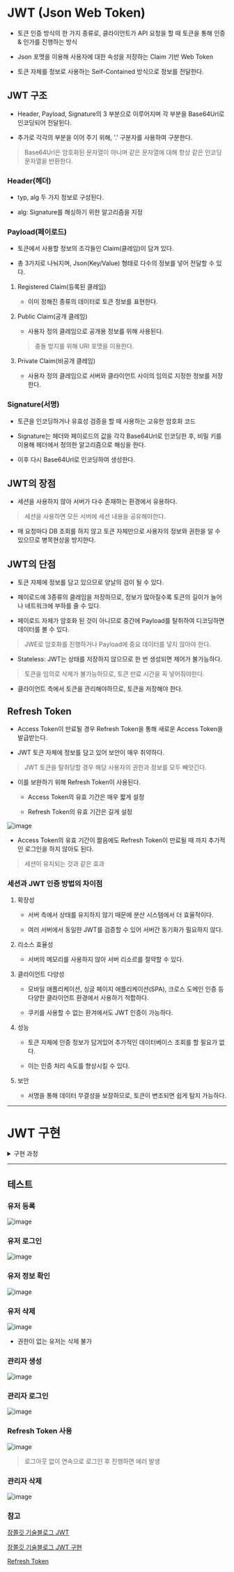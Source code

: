 # JWT (Json Web Token)

- 토큰 인증 방식의 한 가지 종류로, 클라이언트가 API 요청을 할 때 토큰을 통해 인증 & 인가를 진행하는 방식 

- Json 포맷을 이용해 사용자에 대한 속성을 저장하는 Claim 기반 Web Token

- 토큰 자체를 정보로 사용하는 Self-Contained 방식으로 정보를 전달한다.

## JWT 구조

- Header, Payload, Signature의 3 부분으로 이루어지며 각 부분을 Base64Url로 인코딩되어 전달된다.

- 추가로 각각의 부분을 이어 주기 위해, '.' 구분자를 사용하여 구분한다.

> Base64Url은 암호화된 문자열이 아니며 같은 문자열에 대해 항상 같은 인코딩 문자열을 반환한다.

### Header(헤더)

- typ, alg 두 가지 정보로 구성된다.

- alg: Signature를 해싱하기 위한 알고리즘을 지정

### Payload(페이로드)

- 토큰에서 사용할 정보의 조각들인 Claim(클레임)이 담겨 있다.

- 총 3가지로 나눠지며, Json(Key/Value) 형태로 다수의 정보를 넣어 전달할 수 있다.

1. Registered Claim(등록된 클레임)

    - 이미 정해진 종류의 데이터로 토큰 정보를 표현한다.

2. Public Claim(공개 클레임)

    - 사용자 정의 클레임으로 공개용 정보를 위해 사용된다.
  
    > 충돌 방지를 위해 URI 포맷을 이용한다.

3. Private Claim(비공개 클레임)

    - 사용자 정의 클레임으로 서버와 클라이언트 사이의 임의로 지정한 정보를 저장한다.

### Signature(서명)

- 토큰을 인코딩하거나 유효성 검증을 할 때 사용하는 고유한 암호화 코드

- Signature는 헤더와 페이로드의 값을 각각 Base64Url로 인코딩한 후, 비밀 키를 이용해 헤더에서 정의한 알고리즘으로 해싱을 한다.

- 이후 다시 Base64Url로 인코딩하여 생성한다.

## JWT의 장점

- 세션을 사용하지 않아 서버가 다수 존재하는 환경에서 유용하다.

> 세션을 사용하면 모든 서버에 세션 내용을 공유해야한다.

- 매 요청마다 DB 조회를 하지 않고 토큰 자체만으로 사용자의 정보와 권한을 알 수 있으므로 병목현상을 방지한다.

## JWT의 단점

- 토큰 자체에 정보를 담고 있으므로 양날의 검이 될 수 있다.

- 페이로드에 3종류의 클레임을 저장하므로, 정보가 많아질수록 토큰의 길이가 늘어나 네트워크에 부하를 줄 수 있다.

- 페이로드 자체가 암호화 된 것이 아니므로 중간에 Payload를 탈취하여 디코딩하면 데이터를 볼 수 있다.

> JWE로 암호화를 진행하거나 Payload에 중요 데이터를 넣지 않아야 한다.

- Stateless: JWT는 상태를 저장하지 않으므로 한 번 생성되면 제어가 불가능하다.

> 토큰을 임의로 삭제가 불가능하므로, 토큰 만료 시간을 꼭 넣어줘야한다.

- 클라이언트 측에서 토큰을 관리해야하므로, 토큰을 저장해야 한다.

## Refresh Token

- Access Token이 만료될 경우 Refresh Token을 통해 새로운 Access Token을 발급받는다.

- JWT 토큰 자체에 정보를 담고 있어 보안이 매우 취약하다.

> JWT 토큰을 탈취당할 경우 해당 사용자의 권한과 정보를 모두 빼앗긴다.

- 이를 보완하기 위해 Refresh Token이 사용된다.

    - Access Token의 유효 기간은 매우 짧게 설정
 
    - Refresh Token의 유효 기간은 길게 설정

![image](https://github.com/user-attachments/assets/e2e6e7fa-d115-4db1-9e96-1b759b534993)

- Access Token의 유효 기간이 짦음에도 Refresh Token이 만료될 때 까지 추가적인 로그인을 하지 않아도 된다.

> 세션이 유지되는 것과 같은 효과

### 세션과 JWT 인증 방법의 차이점

1. 확장성

    - 서버 측에서 상태를 유지하지 않기 때문에 분산 시스템에서 더 효율적이다.
  
    - 여러 서버에서 동일한 JWT를 검증할 수 있어 서버간 동기화가 필요하지 않다.
    
2. 리소스 효율성

    - 서버의 메모리를 사용하지 않아 서버 리소르를 절약할 수 있다.
    
3. 클라이언트 다양성

    - 모바일 애플리케이션, 싱글 페이지 애플리케이션(SPA), 크로스 도메인 인증 등 다양한 클라이언트 환경에서 사용하기 적합하다.
  
    - 쿠키를 사용할 수 없는 환겨에서도 JWT 인증이 가능하다.
    
4. 성능

    - 토큰 자체에 인증 정보가 담겨있어 추가적인 데이터베이스 조회를 할 필요가 없다.
  
    - 이는 인증 처리 속도를 향상시킬 수 있다.
    
5. 보안

    - 서명을 통해 데이터 무결성을 보장하므로, 토큰이 변조되면 쉽게 탐지 가능하다.
  
-----

# JWT 구현

<details>
  
<summary>구현 과정</summary>

> Spring Security 6.1부터 기존에 사용하던 and(), non-Lambda DSL Method가 Deprecated되고, Lambda DSL을 필수로 사용하도록 변경되었다.

### 기술 스택

- Spring Boot 3.3.1
- Spring Security 6.3.1
- JPA
- JWT(Access Token, Refresh Token)
- Spring Security 6.1 이후 lambda 문법을 이용한 코드 적용

## build.gradle

```
plugins {
	id 'java'
	id 'org.springframework.boot' version '3.3.5'
	id 'io.spring.dependency-management' version '1.1.6'
}

group = 'com.study'
version = '0.0.1-SNAPSHOT'

java {
	toolchain {
		languageVersion = JavaLanguageVersion.of(21)
	}
}

configurations {
	compileOnly {
		extendsFrom annotationProcessor
	}
}

repositories {
	mavenCentral()
}

dependencies {
	implementation 'org.springframework.boot:spring-boot-starter-data-jpa'
	implementation 'org.springframework.boot:spring-boot-starter-web'
	testImplementation 'org.springframework.boot:spring-boot-starter-test'
	compileOnly 'org.projectlombok:lombok'
	developmentOnly 'org.springframework.boot:spring-boot-devtools'
	runtimeOnly 'com.mysql:mysql-connector-j'
	annotationProcessor 'org.projectlombok:lombok'
	testRuntimeOnly 'org.junit.platform:junit-platform-launcher'

	// log4jdbc
	implementation 'org.bgee.log4jdbc-log4j2:log4jdbc-log4j2-jdbc4.1:1.16'

	//validation
	implementation 'org.springframework.boot:spring-boot-starter-validation'

	//spring security
	implementation 'org.springframework.boot:spring-boot-starter-security'
	testImplementation 'org.springframework.security:spring-security-test'

	//Jwt
	implementation 'io.jsonwebtoken:jjwt-api:0.11.5'
	implementation 'io.jsonwebtoken:jjwt-impl:0.11.5'
	implementation 'io.jsonwebtoken:jjwt-jackson:0.11.5'

	// gson
	implementation group: 'com.google.code.gson', name: 'gson', version: '2.8.9'

	// UUID
	implementation "com.fasterxml.uuid:java-uuid-generator:4.0.1"
}

tasks.named('test') {
	useJUnitPlatform()
}
```

## SpringBootApplication.java

**NiHoApplication**
```JAVA
package com.study.NIHo;

import org.springframework.boot.SpringApplication;
import org.springframework.boot.autoconfigure.SpringBootApplication;
import org.springframework.boot.autoconfigure.security.servlet.SecurityAutoConfiguration;
import org.springframework.data.jpa.repository.config.EnableJpaAuditing;

@EnableJpaAuditing
@SpringBootApplication(exclude = SecurityAutoConfiguration.class)
public class NiHoApplication {

	public static void main(String[] args) {
		SpringApplication.run(NiHoApplication.class, args);
	}

}
```

- 기본 로그인 페이지와 같이 로그인이 필요하지 않은 특정 상황에 대한 기본 보안 구성을 제거하기 위함이다.

## Spring Security Configuration

**SecurityConfig**

```JAVA
package com.study.NIHo.config.login;

import com.study.NIHo.config.login.security.filter.JwtAuthFilter;
import com.study.NIHo.config.login.security.handler.CustomAccessDeniedHandler;
import com.study.NIHo.config.login.security.handler.CustomAuthenticationEntryPointHandler;
import com.study.NIHo.api.user.enums.UserRole;
import lombok.RequiredArgsConstructor;
import org.springframework.context.annotation.Bean;
import org.springframework.context.annotation.Configuration;
import org.springframework.http.HttpMethod;
import org.springframework.security.config.annotation.web.builders.HttpSecurity;
import org.springframework.security.config.annotation.web.configuration.EnableWebSecurity;
import org.springframework.security.config.annotation.web.configurers.AbstractHttpConfigurer;
import org.springframework.security.config.http.SessionCreationPolicy;
import org.springframework.security.crypto.bcrypt.BCryptPasswordEncoder;
import org.springframework.security.web.SecurityFilterChain;
import org.springframework.security.web.authentication.UsernamePasswordAuthenticationFilter;
import org.springframework.security.web.servlet.util.matcher.MvcRequestMatcher;
import org.springframework.web.servlet.handler.HandlerMappingIntrospector;

@Configuration
@EnableWebSecurity
@RequiredArgsConstructor
public class SecurityConfig {

    private final JwtAuthFilter jwtAuthFilter;

    private final CustomAuthenticationEntryPointHandler customAuthenticationEntryPointHandler;

    private final CustomAccessDeniedHandler customAccessDeniedHandler;

    @Bean
    public BCryptPasswordEncoder bCryptPasswordEncoder() {
        return new BCryptPasswordEncoder();
    }

    @Bean
    MvcRequestMatcher.Builder mvc(HandlerMappingIntrospector introspector) {
        return new MvcRequestMatcher.Builder(introspector);
    }

    @Bean
    public SecurityFilterChain config(HttpSecurity http, HandlerMappingIntrospector introspector) throws Exception {
        MvcRequestMatcher.Builder mvc = new MvcRequestMatcher.Builder(introspector);

        // white list (Spring Security 체크 제외 목록)
        MvcRequestMatcher[] permitAllWhiteList = {
                mvc.pattern("/login"),
                mvc.pattern("/register"),
                mvc.pattern("/token-refresh"),
                mvc.pattern("/favicon.ico"),
                mvc.pattern("/error")
        };

        // http request 인증 설정
        http.authorizeHttpRequests(authorize -> authorize
                .requestMatchers(permitAllWhiteList).permitAll()
                // 사용자 삭제는 관리자 권한만 가능
                .requestMatchers(HttpMethod.DELETE, "/user").hasRole(UserRole.ROLE_ADMIN.getRole())
                // 그 외 요청 체크
                .anyRequest().authenticated()
        );

        // form login disable
        http.formLogin(AbstractHttpConfigurer::disable);

        // logout disable
        http.logout(AbstractHttpConfigurer::disable);

        // csrf disable
        http.csrf(AbstractHttpConfigurer::disable);

        // session management
        http.sessionManagement(session -> session
                .sessionCreationPolicy(SessionCreationPolicy.STATELESS) // 세션 미사용
        );

        // before filter
        http.addFilterBefore(jwtAuthFilter, UsernamePasswordAuthenticationFilter.class);

        // exception handler
        http.exceptionHandling(conf -> conf
                .authenticationEntryPoint(customAuthenticationEntryPointHandler)
                .accessDeniedHandler(customAccessDeniedHandler)
        );

        // build
        return http.build();
    }
}
```

- LambdaDSL 방식을 사용해 Sercurity Configuration을 구성한다.

- JWT 방식을 사용하므로 form login, logout 등은 사용하지 않도록 설정한다.

- JWT를 사용하는 방식은 세션을 사용하지 않으므로 스프링 시큐리티에서 세션 미사용하도록 설정한다.

- 토큰 검증을 위한 Filter을 설정한다.

## JwtProvider.java

application.properties에 jwt.secret를 설정한다.

**JwtProvider**
```JAVA
package com.study.NIHo.config.login.security.provide;

import io.jsonwebtoken.Claims;
import io.jsonwebtoken.ExpiredJwtException;
import io.jsonwebtoken.Jwts;
import io.jsonwebtoken.MalformedJwtException;
import io.jsonwebtoken.UnsupportedJwtException;
import io.jsonwebtoken.security.Keys;
import jakarta.annotation.PostConstruct;
import java.util.Date;
import java.util.HashMap;
import java.util.Map;
import java.util.function.Function;
import javax.crypto.SecretKey;
import lombok.RequiredArgsConstructor;
import lombok.extern.slf4j.Slf4j;
import org.springframework.beans.factory.annotation.Value;
import org.springframework.stereotype.Component;

@Component
@RequiredArgsConstructor
@Slf4j
public class JwtProvider {

    // jwt 만료 시간 1시간
    private static final long JWT_TOKEN_VALID = (long) 1000 * 60 * 30;

    @Value("${jwt.secret}")
    private String secret;

    private SecretKey key;

    @PostConstruct
    public void init() {
        key = Keys.hmacShaKeyFor(secret.getBytes());
    }

    /**
     * token Username 조회
     *
     * @param token JWT
     * @return token Username
     */
    public String getUsernameFromToken(final String token) {
        return getClaimFromToken(token, Claims::getId);
    }

    /**
     * token 사용자 속성 정보 조회
     *
     * @param token          JWT
     * @param claimsResolver Get Function With Target Claim
     * @param <T>            Target Claim
     * @return 사용자 속성 정보
     */
    public <T> T getClaimFromToken(final String token, final Function<Claims, T> claimsResolver) {
        // token 유효성 검증
        if (Boolean.FALSE.equals(validateToken(token)))
            return null;

        final Claims claims = getAllClaimsFromToken(token);

        return claimsResolver.apply(claims);
    }

    /**
     * token 사용자 모든 속성 정보 조회
     *
     * @param token JWT
     * @return All Claims
     */
    private Claims getAllClaimsFromToken(final String token) {
        return Jwts.parserBuilder()
                .setSigningKey(key)
                .build()
                .parseClaimsJws(token)
                .getBody();
    }

    /**
     * 토큰 만료 일자 조회
     *
     * @param token JWT
     * @return 만료 일자
     */
    public Date getExpirationDateFromToken(final String token) {
        return getClaimFromToken(token, Claims::getExpiration);
    }

    /**
     * access token 생성
     *
     * @param id token 생성 id
     * @return access token
     */
    public String generateAccessToken(final String id) {
        return generateAccessToken(id, new HashMap<>());
    }

    /**
     * access token 생성
     *
     * @param id token 생성 id
     * @return access token
     */
    public String generateAccessToken(final long id) {
        return generateAccessToken(String.valueOf(id), new HashMap<>());
    }

    /**
     * access token 생성
     *
     * @param id     token 생성 id
     * @param claims token 생성 claims
     * @return access token
     */
    public String generateAccessToken(final String id, final Map<String, Object> claims) {
        return doGenerateAccessToken(id, claims);
    }

    /**
     * JWT access token 생성
     *
     * @param id     token 생성 id
     * @param claims token 생성 claims
     * @return access token
     */
    private String doGenerateAccessToken(final String id, final Map<String, Object> claims) {
        return Jwts.builder()
                .setClaims(claims)
                .setId(id)
                .setIssuedAt(new Date(System.currentTimeMillis()))
                .setExpiration(new Date(System.currentTimeMillis() + JWT_TOKEN_VALID)) // 30분
                .signWith(key)
                .compact();
    }

    /**
     * refresh token 생성
     *
     * @param id token 생성 id
     * @return refresh token
     */
    public String generateRefreshToken(final String id) {
        return doGenerateRefreshToken(id);
    }

    /**
     * refresh token 생성
     *
     * @param id token 생성 id
     * @return refresh token
     */
    public String generateRefreshToken(final long id) {
        return doGenerateRefreshToken(String.valueOf(id));
    }

    /**
     * refresh token 생성
     *
     * @param id token 생성 id
     * @return refresh token
     */
    private String doGenerateRefreshToken(final String id) {
        return Jwts.builder()
                .setId(id)
                .setExpiration(new Date(System.currentTimeMillis() + (JWT_TOKEN_VALID * 2) * 24)) // 24시간
                .setIssuedAt(new Date(System.currentTimeMillis()))
                .signWith(key)
                .compact();
    }

    /**
     * token 검증
     *
     * @param token JWT
     * @return token 검증 결과
     */
    public Boolean validateToken(final String token) {
        try {
            Jwts.parserBuilder()
                    .setSigningKey(key)
                    .build()
                    .parseClaimsJws(token);
            return true;
        } catch (SecurityException e) {
            log.warn("Invalid JWT signature: {}", e.getMessage());
        } catch (MalformedJwtException e) {
            log.warn("Invalid JWT token: {}", e.getMessage());
        } catch (ExpiredJwtException e) {
            log.warn("JWT token is expired: {}", e.getMessage());
        } catch (UnsupportedJwtException e) {
            log.warn("JWT token is unsupported: {}", e.getMessage());
        } catch (IllegalArgumentException e) {
            log.warn("JWT claims string is empty: {}", e.getMessage());
        }

        return false;
    }
}
```

## JwtAuthFilter.java

```JAVA
package com.study.NIHo.config.login.security.filter;

import com.study.NIHo.api.user.application.UserGetService;
import com.study.NIHo.config.login.security.provide.JwtProvider;
import jakarta.servlet.FilterChain;
import jakarta.servlet.ServletException;
import jakarta.servlet.http.HttpServletRequest;
import jakarta.servlet.http.HttpServletResponse;
import java.io.IOException;
import java.util.Collections;
import lombok.RequiredArgsConstructor;
import org.springframework.security.authentication.UsernamePasswordAuthenticationToken;
import org.springframework.security.core.authority.SimpleGrantedAuthority;
import org.springframework.security.core.context.SecurityContextHolder;
import org.springframework.stereotype.Component;
import org.springframework.web.filter.OncePerRequestFilter;

@Component
@RequiredArgsConstructor
public class JwtAuthFilter extends OncePerRequestFilter {

    private final JwtProvider jwtProvider;

    private final UserGetService userGetService;

    @Override
    protected void doFilterInternal(HttpServletRequest request, HttpServletResponse response, FilterChain filterChain)
            throws ServletException, IOException {
        final String token = request.getHeader("Authorization");

        String username = null;

        // Bearer token 검증 후 user name 조회
        if(token != null && !token.isEmpty()) {
            String jwtToken = token.substring(7);

            username = jwtProvider.getUsernameFromToken(jwtToken);
        }

        // token 검증 완료 후 SecurityContextHolder 내 인증 정보가 없는 경우 저장
        if(username != null && !username.isEmpty() && SecurityContextHolder.getContext().getAuthentication() == null) {
            // Spring Security Context Holder 인증 정보 set
            SecurityContextHolder.getContext().setAuthentication(getUserAuth(username));
        }

        filterChain.doFilter(request,response);
    }

    /**
     * token의 사용자 idx를 이용하여 사용자 정보 조회하고, UsernamePasswordAuthenticationToken 생성
     * @param username 사용자 idx
     * @return 사용자 UsernamePasswordAuthenticationToken
     */
    private UsernamePasswordAuthenticationToken getUserAuth(String username) {
        var userInfo = userGetService.getUserById(Long.parseLong(username));

        return new UsernamePasswordAuthenticationToken(userInfo.id(), userInfo.password(),
                Collections.singleton(new SimpleGrantedAuthority(userInfo.userRole().name())));
    }

}
```

- 요청을 필터링하고 JWT를 사용해 인증 및 권한 부여를 처리한다.

## Handler 구현

**CustomAccessDeniedHandler**

```JAVA
package com.study.NIHo.config.login.security.handler;

import com.google.gson.JsonObject;
import com.study.NIHo.config.exception.common.enums.ApiExceptionEnum;
import jakarta.servlet.ServletException;
import jakarta.servlet.http.HttpServletRequest;
import jakarta.servlet.http.HttpServletResponse;
import java.io.IOException;
import java.io.PrintWriter;
import lombok.extern.slf4j.Slf4j;
import org.springframework.security.access.AccessDeniedException;
import org.springframework.security.web.access.AccessDeniedHandler;
import org.springframework.stereotype.Component;

/**
 * Custom Access Denied Handler Handler
 */
@Slf4j
@Component
public class CustomAccessDeniedHandler implements AccessDeniedHandler {

    @Override
    public void handle(HttpServletRequest request, HttpServletResponse response, AccessDeniedException accessDeniedException)
            throws IOException {
        log.info("[CustomAccessDeniedHandler] :: {}", accessDeniedException.getMessage());
        log.info("[CustomAccessDeniedHandler] :: {}", request.getRequestURL());
        log.info("[CustomAccessDeniedHandler] :: 토근 정보가 만료되었거나 존재하지 않음");

        response.setStatus(ApiExceptionEnum.FORBIDDEN.getStatus().value());
        response.setCharacterEncoding("UTF-8");
        response.setContentType("application/json; charset=UTF-8");

        JsonObject returnJson = new JsonObject();
        returnJson.addProperty("errorCode", ApiExceptionEnum.FORBIDDEN.getCode());
        returnJson.addProperty("errorMsg", ApiExceptionEnum.FORBIDDEN.getMessage());

        PrintWriter out = response.getWriter();
        out.print(returnJson);
    }
}
```

**CustomAuthenticationEntryPointHandler**

```JAVA
package com.study.NIHo.config.login.security.handler;

import com.google.gson.JsonObject;
import com.study.NIHo.config.exception.common.enums.ApiExceptionEnum;
import jakarta.servlet.http.HttpServletRequest;
import jakarta.servlet.http.HttpServletResponse;
import java.io.IOException;
import java.io.PrintWriter;
import lombok.extern.slf4j.Slf4j;
import org.springframework.security.core.AuthenticationException;
import org.springframework.security.web.AuthenticationEntryPoint;
import org.springframework.stereotype.Component;

/**
 * Custom Authentication Entry Point Handler
 */
@Slf4j
@Component
public class CustomAuthenticationEntryPointHandler implements AuthenticationEntryPoint {

    @Override
    public void commence(HttpServletRequest request, HttpServletResponse response, AuthenticationException authException)
            throws IOException {
        log.info("[CustomAuthenticationEntryPointHandler] :: {}", authException.getMessage());
        log.info("[CustomAuthenticationEntryPointHandler] :: {}", request.getRequestURL());
        log.info("[CustomAuthenticationEntryPointHandler] :: 토근 정보가 만료되었거나 존재하지 않음");

        response.setStatus(ApiExceptionEnum.ACCESS_DENIED.getStatus().value());
        response.setCharacterEncoding("UTF-8");
        response.setContentType("application/json; charset=UTF-8");

        JsonObject returnJson = new JsonObject();
        returnJson.addProperty("errorCode", ApiExceptionEnum.ACCESS_DENIED.getCode());
        returnJson.addProperty("errorMsg", ApiExceptionEnum.ACCESS_DENIED.getMessage());

        PrintWriter out = response.getWriter();
        out.print(returnJson);
    }

}
```

- AccessDeniedHandler의 구현체인 CustomAccessDeniedHandler를 구현한다.

## RTR (Refresh Token Rotation)

- Refresh Token을 단 한 번만 사용할 수 있도록 설정하는 방법

- RefreshToken은 Stateless로 클라이언트가 관리하므로 서버 입장에서는 탈취 여부를 알 수 없다.

- RefreshToken의 만료시간을 길어 탈취 당할 경우 장시간 악용될 수 있다.

![image](https://github.com/user-attachments/assets/387f1406-11cf-496d-909f-5bb3b89fb782)

- 이전 단계의 Refresh Token을 통해 다음 단계의 Refresh Token과 Access Token을 얻는 방식

- 클러스터링 환경에서 빠르고 편하게 Token을 처리하려면 **Redis**가 적절하다.

- Redis에 Refresh Token을 저장하고 처리하는 방식으로 진행된다.

> 현재는 기능 구현 목적으로 참고 블로그를 따라가는 방식으로 공부한 상황이다.
>
> 이 후에 HashMap 대신 Redis를 사용해 다시 수정할 예정이다.

- 2가지 경우에 Refresh Toekn을 폐기

  1. 로그일할 때, 사용자의 기존 Refresh Token을 폐기하고 새로운 Refresh Token을 발급
 
  2. 기존 Refresh Token을 사용해 Access Token과 Refresh Token을 갱신할 때.

- 공격자가 Refresh Token을 탈취하여 사용 시 기존 사용자는 Refresh Token을 사용하지 못 함.

- 이때 기존 사용자가 Token을 갱신하기 위해 다시 로그인을 하여, 공격자가 탈취한 Refresh Token을 폐기시킨다.

**RefreshToken**

```JAVA
package com.study.NIHo.api.token.vo;

import com.study.NIHo.api.token.exception.RefreshTokenException;
import com.study.NIHo.api.token.exception.RefreshTokenExceptionResult;
import java.util.HashMap;
import java.util.Map;
import java.util.Optional;
import lombok.AccessLevel;
import lombok.NoArgsConstructor;

/**
 * RefreshToken 저장 객체
 *
 * <p>
 * 해당 프로젝트는 스프링 시큐리티 위주의 프로젝트이기 때문에 간단하게 구현
 * 운영환경에서는 해당 방식이 아닌 Redis 사용을 추천
 * Redis 에서 만료시간을 설정하여 관리
 * </p>
 */
@NoArgsConstructor(access = AccessLevel.PRIVATE)
public class RefreshToken {

    protected static final Map<String, Long> refreshTokens = new HashMap<>();

    /**
     * refresh token get
     *
     * @param refreshToken refresh token
     * @return id
     */
    public static Long getRefreshToken(final String refreshToken) {
        return Optional.ofNullable(refreshTokens.get(refreshToken))
                .orElseThrow(() -> new RefreshTokenException(RefreshTokenExceptionResult.NOT_EXIST));
    }

    /**
     * refresh token put
     *
     * @param refreshToken refresh token
     * @param id id
     */
    public static void putRefreshToken(final String refreshToken, Long id) {
        refreshTokens.put(refreshToken, id);
    }

    /**
     * refresh token remove
     *
     * @param refreshToken refresh token
     */
    private static void removeRefreshToken(final String refreshToken) {
        refreshTokens.remove(refreshToken);
    }

    // user refresh token remove
    public static void removeUserRefreshToken(final long refreshToken) {
        for(Map.Entry<String, Long> entry : refreshTokens.entrySet()) {
            if(entry.getValue() == refreshToken) {
                removeRefreshToken(entry.getKey());
            }
        }
    }

}
```

- RefreshToken을 static하게 관리한다.

**RefreshTokenServiceImpl**

```JAVA
package com.study.NIHo.api.token.application.impl;

import com.study.NIHo.api.token.dto.response.RefreshTokenResponseDTO;
import com.study.NIHo.api.token.exception.RefreshTokenException;
import com.study.NIHo.api.token.exception.RefreshTokenExceptionResult;
import com.study.NIHo.config.login.security.provide.JwtProvider;
import com.study.NIHo.api.token.application.RefreshTokenService;
import com.study.NIHo.api.token.vo.RefreshToken;
import lombok.RequiredArgsConstructor;
import org.springframework.stereotype.Service;

@Service
@RequiredArgsConstructor
public class RefreshTokenServiceImpl implements RefreshTokenService {

    private final JwtProvider jwtProvider;

    /**
     * refresh token을 이용하여 access token, refresh token 재발급
     *
     * @param refreshToken refresh token
     * @return RefreshTokenResponseDTO
     */
    @Override
    public RefreshTokenResponseDTO refreshToken(final String refreshToken) {
        // refresh token 유효성 검증
        checkRefreshToken(refreshToken);

        // refresh token id 조회
        var id = RefreshToken.getRefreshToken(refreshToken);

        // 새로운 access token 생성
        String newAccessToken = jwtProvider.generateAccessToken(id);

        // 기존에 가지고 있는 사용자의 refresh token 제거
        RefreshToken.removeUserRefreshToken(id);

        // 새로운 refresh token 생성 후 저장
        String newRefreshToken = jwtProvider.generateRefreshToken(id);
        RefreshToken.putRefreshToken(newRefreshToken, id);

        return RefreshTokenResponseDTO.builder()
                .accessToken(newAccessToken)
                .refreshToken(newRefreshToken)
                .build();
    }

    /**
     * refresh token 검증
     *
     * @param refreshToken refresh token
     */
    private void checkRefreshToken(final String refreshToken) {
        if(Boolean.FALSE.equals(jwtProvider.validateToken(refreshToken)))
            throw new RefreshTokenException(RefreshTokenExceptionResult.INVALID);
    }

}
```
- Token을 갱신 시 동작하는 Service.

- Refresh Token이 검증 시 기존 사용자의 Refresh Token을 폐기하고 새로운 Token을 생성 후 저장한다.

- Refresh Token이 검증되지 않은 경우 Custom Exception을 발생시킨다.

**LoginServiceImpl**

```JAVA
package com.study.NIHo.api.login.application.impl;

import com.study.NIHo.api.login.application.LoginService;
import com.study.NIHo.api.login.dto.request.LoginRequestDTO;
import com.study.NIHo.api.login.dto.response.LoginResponseDTO;
import com.study.NIHo.api.login.exception.LoginException;
import com.study.NIHo.api.login.exception.LoginExceptionResult;
import com.study.NIHo.api.token.vo.RefreshToken;
import com.study.NIHo.api.user.application.UserGetService;
import com.study.NIHo.api.user.dto.response.UserGetResponseDTO;
import com.study.NIHo.config.login.security.provide.JwtProvider;
import jakarta.transaction.Transactional;
import lombok.RequiredArgsConstructor;
import org.springframework.security.crypto.bcrypt.BCryptPasswordEncoder;
import org.springframework.stereotype.Service;

@Service
@RequiredArgsConstructor
public class LoginServiceImpl implements LoginService {

    private final UserGetService userGetService;

    private final BCryptPasswordEncoder bCryptPasswordEncoder;

    private final JwtProvider jwtProvider;

    @Override
    @Transactional
    public LoginResponseDTO login(final LoginRequestDTO loginRequestDTO) {
        // 사용자 정보 조회
        UserGetResponseDTO userInfo = userGetService.getUserByEmail(loginRequestDTO.getEmail());

        // password 일치 여부 체크
        if(!bCryptPasswordEncoder.matches(loginRequestDTO.getPassword(), userInfo.password()))
            throw new LoginException(LoginExceptionResult.NOT_CORRECT);

        // jwt 토큰 생성
        String accessToken = jwtProvider.generateAccessToken(userInfo.id());

        // 기존에 가지고 있는 사용자의 refresh token 제거
        RefreshToken.removeUserRefreshToken(userInfo.id());

        // refresh token 생성 후 저장
        String refreshToken = jwtProvider.generateRefreshToken(userInfo.id());
        RefreshToken.putRefreshToken(refreshToken, userInfo.id());

        return LoginResponseDTO.builder()
                .accessToken(accessToken)
                .refreshToken(refreshToken)
                .build();
    }

}
```

- 사용자가 로그인 하면 기존에 저장되어 있던 사용자의 Refresh Token을 모두 제거한다.

- 그리 새로운 토큰을 생성하고 저장한 후 사용자에게 반환한다.

</details>

-----

## 테스트

### 유저 등록

![image](https://github.com/user-attachments/assets/6b9c9625-447d-4139-ae76-70f233ff41a2)

### 유저 로그인

![image](https://github.com/user-attachments/assets/3eb3bd50-e675-480e-bca4-5b7ffc0255db)

### 유저 정보 확인

![image](https://github.com/user-attachments/assets/8cb4fe77-1112-44dd-9850-069195a2acda)

### 유저 삭제

![image](https://github.com/user-attachments/assets/a94bbe32-768a-42df-b202-f61c00d9e882)

- 권한이 없는 유저는 삭제 불가

### 관리자 생성

![image](https://github.com/user-attachments/assets/9cb5a13f-20bb-4734-9103-65874057711b)

### 관리자 로그인

![image](https://github.com/user-attachments/assets/fea1d997-b7ca-4071-a552-804544249b44)

### Refresh Token 사용

![image](https://github.com/user-attachments/assets/0f16123b-e219-4339-8713-7b50eb155e6f)

> 로그아웃 없이 연속으로 로그인 후 진행하면 에러 발생

### 관리자 삭제

![image](https://github.com/user-attachments/assets/2b7a95b5-9a53-41fd-9bf0-6e6ad2b462b0)

### 참고

[장쫄깃 기술블로그 JWT](https://jangjjolkit.tistory.com/26)

[장쫄깃 기술블로그 JWT 구현](https://jangjjolkit.tistory.com/72)

[Refresh Token](https://pragmaticwebsecurity.com/articles/oauthoidc/refresh-token-protection-implications)
